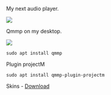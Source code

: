 My next audio player.

<img src="https://skandyns.github.io/img/qmmp.png"/>

Qmmp on my desktop.

<img src="https://skandyns.github.io/img/qmmp2.png"/>

```
sudo apt install qmmp
```
Plugin projectM
```
sudo apt install qmmp-plugin-projectm
```
Skins - <a href="http://qmmp.ylsoftware.com/files/skins/qmmp-skins/" target="_blank">Download</a>
